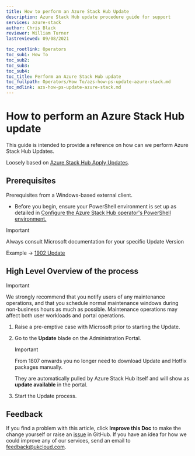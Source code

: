 ```yaml
---
title: How to perform an Azure Stack Hub Update
description: Azure Stack Hub update procedure guide for support
services: azure-stack
author: Chris Black
reviewer: William Turner
lastreviewed: 09/08/2021

toc_rootlink: Operators
toc_sub1: How To
toc_sub2:
toc_sub3:
toc_sub4:
toc_title: Perform an Azure Stack Hub update
toc_fullpath: Operators/How To/azs-how-ps-update-azure-stack.md
toc_mdlink: azs-how-ps-update-azure-stack.md
---
```

# How to perform an Azure Stack Hub update

This guide is intended to provide a reference on how can we perform Azure Stack Hub Updates.

Loosely based on [Azure Stack Hub Apply Updates](https://docs.microsoft.com/en-us/azure/azure-stack/azure-stack-apply-updates).

## Prerequisites

Prerequisites from a Windows-based external client.

* Before you begin, ensure your PowerShell environment is set up as detailed in [Configure the Azure Stack Hub operator's PowerShell environment.](azs-how-configure-powershell-operators.md)

> [!IMPORTANT]
> Always consult Microsoft documentation for your specific Update Version
>
> Example -> [1902 Update](https://docs.microsoft.com/en-us/azure/azure-stack/azure-stack-update-1902)

## High Level Overview of the process

> [!IMPORTANT]
>
> We strongly recommend that you notify users of any maintenance operations, and that you schedule normal maintenance windows during non-business hours as much as possible. Maintenance operations may affect both user workloads and portal operations.

1. Raise a pre-emptive case with Microsoft prior to starting the Update.

2. Go to the **Update** blade on the Administration Portal.

    > [!IMPORTANT]
    > From 1807 onwards you no longer need to download Update and Hotfix packages manually.
    >
    > They are automatically pulled by Azure Stack Hub itself and will show as **update available** in the portal.

3. Start the Update process.

## Feedback

If you find a problem with this article, click **Improve this Doc** to make the change yourself or raise an [issue](https://github.com/UKCloud/documentation/issues) in GitHub. If you have an idea for how we could improve any of our services, send an email to <feedback@ukcloud.com>.
